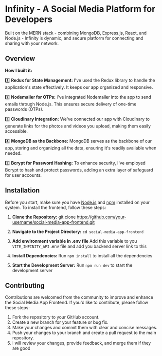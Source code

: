 # Infinity - A Social Media Platform for Developers

Built on the MERN stack - combining MongoDB, Express.js, React, and Node.js - Infinity is dynamic, and secure platform for connecting and sharing with your network. 

## Overview

**How I built it:**

1️⃣ **Redux for State Management:** I've used the Redux library to handle the application's state effectively. It keeps our app organized and responsive.

2️⃣ **Nodemailer for OTPs:** I've integrated Nodemailer into the app to send emails through Node.js. This ensures secure delivery of one-time passwords (OTPs).

3️⃣ **Cloudinary Integration:** We've connected our app with Cloudinary to generate links for the photos and videos you upload, making them easily accessible.

4️⃣ **MongoDB as the Backbone:** MongoDB serves as the backbone of our app, storing and organizing all the data, ensuring it's readily available when needed.

5️⃣ **Bcrypt for Password Hashing:** To enhance security, I've employed Bcrypt to hash and protect passwords, adding an extra layer of safeguard for user accounts.


## Installation

Before you start, make sure you have [Node.js](https://nodejs.org/) and [npm](https://www.npmjs.com/) installed on your system. To install the frontend, follow these steps:

1. **Clone the Repository:**
    git clone https://github.com/your-username/social-media-app-frontend.git

2. **Navigate to the Project Directory:**
    `cd social-media-app-frontend`
3. **Add environment variable in .env file**
    Add this variable to you `VITE_INFINITY_API` .env file and add you backend server link to this
3. **Install Dependencies:**
    Run `npm install` to install all the dependencies
   
5. **Start the Development Server:**
    Run `npm run dev` to start the development server

## Contributing

Contributions are welcomed from the community to improve and enhance the Social Media App Frontend. If you'd like to contribute, please follow these steps:

1. Fork the repository to your GitHub account.
2. Create a new branch for your feature or bug fix.
3. Make your changes and commit them with clear and concise messages.
4. Push your changes to your branch and create a pull request to the main repository.
5. I will review your changes, provide feedback, and merge them if they are good
